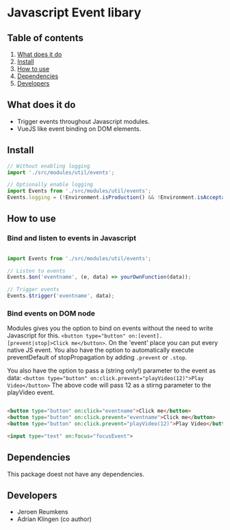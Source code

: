
# Javascript Event libary

## Table of contents
1. [What does it do](#what-does-it-do)
2. [Install](#install)
3. [How to use](#how-to-use)
4. [Dependencies](#dependencies)
5. [Developers](#developers)


## What does it do
* Trigger events throughout Javascript modules.
* VueJS like event binding on DOM elements.

## Install
```javascript
// Without enabling logging
import './src/modules/util/events';

// Optionally enable logging
import Events from './src/modules/util/events';
Events.logging = (!Environment.isProduction() && !Environment.isAcceptation());
```

## How to use
### Bind and listen to events in Javascript
```javascript

import Events from './src/modules/util/events';

// Listen to events
Events.$on('eventname', (e, data) => yourOwnFunction(data));

// Trigger events
Events.$trigger('eventname', data);

```

### Bind events on DOM node

Modules gives you the option to bind on events without the need to write Javascript for this.
`<button type="button" on:[event].[prevent|stop]>Click me</button>`. On the 'event' place you can put every native JS event.
You also have the option to automatically execute preventDefault of stopPropagation by adding `.prevent` or `.stop`.

You also have the option to pass a (string only!) parameter to the event as data:
`<button type="button" on:click.prevent="playVideo(12)">Play Video</button>`
 The above code will pass 12 as a stirng parameter to the playVideo event.


```html

<button type="button" on:click="eventname">Click me</button>
<button type="button" on:click.prevent="eventname">Click me</button>
<button type="button" on:click.prevent="playVideo(12)">Play Video</button>

<input type="text" on:focus="focusEvent">

```

## Dependencies
This package doest not have any dependencies.

## Developers
* Jeroen Reumkens
* Adrian Klingen (co author)
